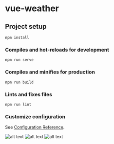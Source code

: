 # vue-weather

## Project setup
```
npm install
```

### Compiles and hot-reloads for development
```
npm run serve
```

### Compiles and minifies for production
```
npm run build
```

### Lints and fixes files
```
npm run lint
```

### Customize configuration
See [Configuration Reference](https://cli.vuejs.org/config/).

![alt text](https://imgur.com/rC3OaZO.png)
![alt text](https://imgur.com/fpSuOI7.png)
![alt text](https://imgur.com/UUV62dY.png)
